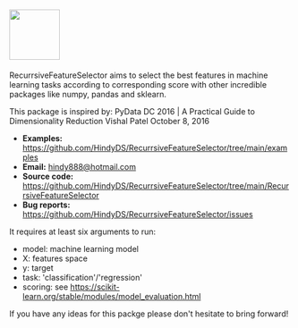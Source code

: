 # <img src="https://raw.githubusercontent.com/HindyDS/RecurrsiveFeatureSelector/main/logo/RFS.png" height="90">

RecurrsiveFeatureSelector aims to select the best features in machine learning tasks according to corresponding score with other incredible packages like numpy, pandas and sklearn.

This package is inspired by: 
PyData DC 2016 | A Practical Guide to Dimensionality Reduction 
Vishal Patel
October 8, 2016

- **Examples:** https://github.com/HindyDS/RecurrsiveFeatureSelector/tree/main/examples
- **Email:** hindy888@hotmail.com
- **Source code:** https://github.com/HindyDS/RecurrsiveFeatureSelector/tree/main/RecurrsiveFeatureSelector
- **Bug reports:** https://github.com/HindyDS/RecurrsiveFeatureSelector/issues

It requires at least six arguments to run:

- model: machine learning model
- X: features space
- y: target
- task: 'classification'/'regression'
- scoring: see https://scikit-learn.org/stable/modules/model_evaluation.html

If you have any ideas for this packge please don't hesitate to bring forward!
